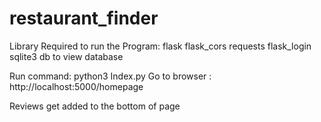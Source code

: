 # restaurant_finder

Library Required to run the Program:
  flask
  flask_cors
  requests
  flask_login
  sqlite3 db to view database
  
Run command:
  python3 Index.py 
  Go to browser : http://localhost:5000/homepage

Reviews get added to the bottom of page
